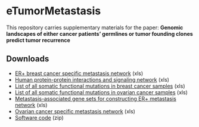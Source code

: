 # eTumorMetastasis
This repository carries supplementary materials for the paper:
**Genomic landscapes of either cancer patients’ germlines or tumor founding clones predict tumor recurrence**

## Downloads
* [ER+ breast cancer specific metastasis network](https://github.com/WangEdwinLab/eTumorMetastasisNetwork/raw/master/ER%2B%20breast%20cancer%20specific%20metastasis%20network.xls) (xls)
* [Human protein-protein interactions and signaling network](https://github.com/WangEdwinLab/eTumorMetastasisNetwork/raw/master/Human%20protein-protein%20interactions%20and%20signaling%20network.xls) (xls)
* [List of all somatic functional mutations in breast cancer samples](https://github.com/WangEdwinLab/eTumorMetastasisNetwork/raw/master/List%20of%20all%20somatic%20functional%20mutations%20in%20breast%20cancer%20samples.xls) (xls)
* [List of all somatic functional mutations in ovarian cancer samples](https://github.com/WangEdwinLab/eTumorMetastasis/raw/master/List%20of%20all%20somatic%20functional%20mutations%20in%20ovarian%20cancer%20samples.xls) (xls)
* [Metastasis-associated gene sets for constructing ER+ metastasis network](https://github.com/WangEdwinLab/eTumorMetastasisNetwork/raw/master/Metastasis-associated%20gene%20sets%20for%20constructing%20ER%2B%20metastasis%20network.xls) (xls)
* [Ovarian cancer specific metastasis network](https://github.com/WangEdwinLab/eTumorMetastasisNetwork/raw/master/Ovarian%20cancer%20specific%20metastasis%20network.xls) (xls)
* [Software code](https://github.com/WangEdwinLab/eTumorMetastasis/raw/master/Software_code.zip) (zip)
